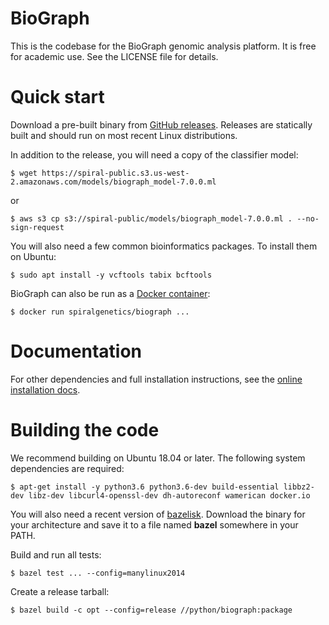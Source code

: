 # BioGraph

This is the codebase for the BioGraph genomic analysis platform. It is free for academic use. See the LICENSE file for details.

# Quick start

Download a pre-built binary from [GitHub releases](https://github.com/spiralgenetics/biograph/releases/).
Releases are statically built and should run on most recent Linux distributions.

In addition to the release, you will need a copy of the classifier model:

    $ wget https://spiral-public.s3.us-west-2.amazonaws.com/models/biograph_model-7.0.0.ml

or

    $ aws s3 cp s3://spiral-public/models/biograph_model-7.0.0.ml . --no-sign-request

You will also need a few common bioinformatics packages. To install them on Ubuntu:

    $ sudo apt install -y vcftools tabix bcftools

BioGraph can also be run as a [Docker container](https://hub.docker.com/repository/docker/spiralgenetics/biograph):

    $ docker run spiralgenetics/biograph ...

# Documentation

For other dependencies and full installation instructions, see the [online installation docs](https://www.notion.so/spiralgenetics/Installation-8105bf74808a4b9e822a77fd4ad6cbf2).

# Building the code

We recommend building on Ubuntu 18.04 or later. The following system dependencies are required:

    $ apt-get install -y python3.6 python3.6-dev build-essential libbz2-dev libz-dev libcurl4-openssl-dev dh-autoreconf wamerican docker.io

You will also need a recent version of [bazelisk](https://github.com/bazelbuild/bazelisk/releases/latest). 
Download the binary for your architecture and save it to a file named **bazel** somewhere in your PATH.

Build and run all tests:

    $ bazel test ... --config=manylinux2014

Create a release tarball:

    $ bazel build -c opt --config=release //python/biograph:package
